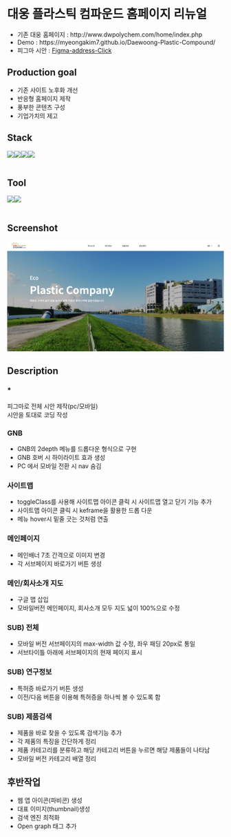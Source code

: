   <h1>대웅 플라스틱 컴파운드 홈페이지 리뉴얼</h1>
      <ul>
        <li>기존 대웅 홈페이지 : http://www.dwpolychem.com/home/index.php</li>
        <li>Demo : https://myeongakim7.github.io/Daewoong-Plastic-Compound/ </li>
        <li>피그마 시안 :
        <a href="https://www.figma.com/file/d5KFzIVfS9KdjTpokchvkV/%EB%8C%80%EC%9B%85-%ED%94%8C%EB%9D%BC%EC%8A%A4%ED%8B%B1-%EC%BB%B4%ED%8C%8C%EC%9A%B4%EB%94%A9-%EC%97%85%EC%B2%B4?node-id=0%3A1&t=5flNg1KbQSwcjLcf-1" alt="figma" >Figma-address-Click</a>
        </li>
      </ul>
      <h2>Production goal</h2>
      <ul>
        <li>기존 사이트 노후화 개선</li>
        <li>반응형 홈페이지 제작</li>
        <li>풍부한 콘텐츠 구성 </li>
        <li>기업가치의 제고</li>
      </ul>
<h2>Stack</h2>
<div style="display:flex">
<img src="https://img.shields.io/badge/html-E34F26?style=for-the-badge&logo=html5&logoColor=white">
<img src="https://img.shields.io/badge/css-1572B6?style=for-the-badge&logo=css3&logoColor=white">
<img src="https://img.shields.io/badge/javascript-F7DF1E?style=for-the-badge&logo=javascript&logoColor=black">
<img src="https://img.shields.io/badge/jquery-0769AD?style=for-the-badge&logo=jquery&logoColor=white">
</div>
<br>
<h2>Tool</h2>
<div style="display:flex">
<img src="https://img.shields.io/badge/figma-F24E1E?style=for-the-badge&logo=figma&logoColor=white">
<img src="https://img.shields.io/badge/github-181717?style=for-the-badge&logo=github&logoColor=white">
</div>
<br>
    <section>
    <h2>Screenshot</h2>
    <p><img src="/main/images/daewoong.jpg" alt="daewoong-screenshot"></p>
    <h2>Description</h2>
    <h3>*</h3>
    <p>
      피그마로 전체 시안 제작(pc/모바일)<br>
      시안을 토대로 코딩 작성
    </p>
    <h3>GNB</h3>
    <ul>
      <li>GNB의 2depth 메뉴를 드롭다운 형식으로 구현</li>
      <li>GNB 호버 시 하이라이트 효과 생성</li>
      <li>PC 에서 모바일 전환 시 nav 숨김 </li>
    </ul>
    <h3>사이트맵</h3>
    <ul>
      <li>toggleClass를 사용해 사이트맵 아이콘 클릭 시 사이트맵 열고 닫기 기능 추가</li>
      <li>사이트맵 아이콘 클릭 시 keframe을 활용한 드롭 다운 </li>
      <li>메뉴 hover시 밑줄 긋는 것처럼 연출</li>
    </ul>
    <h3>메인페이지</h3>
    <ul>
      <li>메인배너 7초 간격으로 이미지 변경 </li>
      <li>각 서브페이지 바로가기 버튼 생성</li>
    </ul>
    <h3>메인/회사소개 지도</h3>
    <ul>
      <li>구글 맵 삽입</li>
      <li>모바일버전 메인페이지, 회사소개 모두 지도 넓이 100%으로 수정</li>
    </ul>
    <h3>SUB)  전체</h3>
    <ul>
      <li>모바일 버전 서브페이지의 max-width 값 수정, 좌우 패딩 20px로 통일</li>
      <li>서브타이틀 아래에 서브페이지의 현재 페이지 표시 </li>
    </ul>
    <h3>SUB)  연구정보</h3>
    <ul>
      <li>특허증 바로가기 버튼 생성</li>
      <li>이전/다음 버튼을 이용해 특허증을 하나씩 볼 수 있도록 함</li>
    </ul>
    <h3>SUB)  제품검색</h3>
    <ul>
      <li>제품을 바로 찾을 수 있도록 검색기능 추가</li>
      <li>각 제품의 특징을 간단하게 정리</li>
      <li>제품 카테고리를 분류하고 해당 카테고리 버튼을 누르면 해당 제품들이 나타남</li>
      <li>모바일 버전 카테고리 배열 정리</li>
    </ul>
    <h2>후반작업</h2>
    <ul>
      <li>웹 앱 아이콘(파비콘) 생성 </li>
      <li>대표 이미지(thumbnail)생성</li>
      <li>검색 엔진 최적화</li>
      <li>Open graph 태그 추가</li>
    </ul>
  </section>
